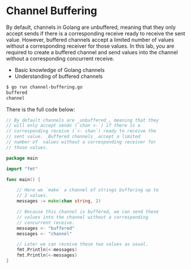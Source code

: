 # Channel Buffering

By default, channels in Golang are unbuffered, meaning that they only accept sends if there is a corresponding receive ready to receive the sent value. However, buffered channels accept a limited number of values without a corresponding receiver for those values. In this lab, you are required to create a buffered channel and send values into the channel without a corresponding concurrent receive.

- Basic knowledge of Golang channels
- Understanding of buffered channels

```sh
$ go run channel-buffering.go
buffered
channel
```

There is the full code below:

```go
// By default channels are _unbuffered_, meaning that they
// will only accept sends (`chan <-`) if there is a
// corresponding receive (`<- chan`) ready to receive the
// sent value. _Buffered channels_ accept a limited
// number of  values without a corresponding receiver for
// those values.

package main

import "fmt"

func main() {

	// Here we `make` a channel of strings buffering up to
	// 2 values.
	messages := make(chan string, 2)

	// Because this channel is buffered, we can send these
	// values into the channel without a corresponding
	// concurrent receive.
	messages <- "buffered"
	messages <- "channel"

	// Later we can receive these two values as usual.
	fmt.Println(<-messages)
	fmt.Println(<-messages)
}

```

